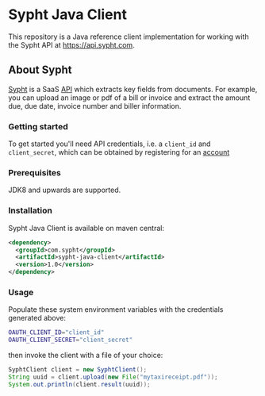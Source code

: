 # Sypht Java Client
This repository is a Java reference client implementation for working with the Sypht API at https://api.sypht.com.

## About Sypht
[Sypht](https://sypht.com) is a SaaS [API]((https://docs.sypht.com/)) which extracts key fields from documents. For 
example, you can upload an image or pdf of a bill or invoice and extract the amount due, due date, invoice number 
and biller information. 

### Getting started
To get started you'll need API credentials, i.e. a `client_id` and `client_secret`, which can be obtained by registering
for an [account](https://www.sypht.com/signup/developer)

### Prerequisites
JDK8 and upwards are supported.

### Installation
Sypht Java Client is available on maven central:

```Xml
<dependency>
  <groupId>com.sypht</groupId>
  <artifactId>sypht-java-client</artifactId>
  <version>1.0</version>
</dependency>
```

### Usage
Populate these system environment variables with the credentials generated above:

```Bash
OAUTH_CLIENT_ID="client_id"
OAUTH_CLIENT_SECRET="client_secret"
```

then invoke the client with a file of your choice:
```Java
SyphtClient client = new SyphtClient();
String uuid = client.upload(new File("mytaxireceipt.pdf"));
System.out.println(client.result(uuid));
```
